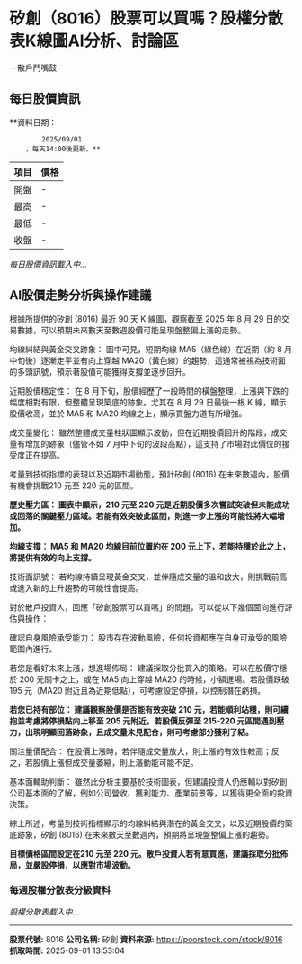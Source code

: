 # 矽創（8016）股票可以買嗎？股權分散表K線圖AI分析、討論區
－散戶鬥嘴鼓

## 每日股價資訊

**資料日期：
        
            2025/09/01
        ，每天14:00後更新。**

| 項目 | 價格 |
|------|------|
| 開盤 | - |
| 最高 | - |
| 最低 | - |
| 收盤 | - |

*每日股價資訊載入中...*

## AI股價走勢分析與操作建議

根據所提供的矽創 (8016) 最近 90 天 K 線圖，觀察截至 2025 年 8 月 29 日的交易數據，可以預期未來數天至數週股價可能呈現盤整偏上漲的走勢。

均線糾結與黃金交叉跡象： 圖中可見，短期均線 MA5（綠色線）在近期（約 8 月中旬後）逐漸走平並有向上穿越 MA20（黃色線）的趨勢，這通常被視為技術面的多頭訊號，預示著股價可能獲得支撐並逐步回升。

近期股價穩定性： 在 8 月下旬，股價經歷了一段時間的橫盤整理，上漲與下跌的幅度相對有限，但整體呈現築底的跡象。尤其在 8 月 29 日最後一根 K 線，顯示股價收高，並於 MA5 和 MA20 均線之上，顯示買盤力道有所增強。

成交量變化： 雖然整體成交量柱狀圖顯示波動，但在近期股價回升的階段，成交量有增加的跡象（儘管不如 7 月中下旬的波段高點），這支持了市場對此價位的接受度正在提高。

考量到技術指標的表現以及近期市場動態，預計矽創 (8016) 在未來數週內，股價有機會挑戰210 元至 220 元的區間。

**歷史壓力區： 圖表中顯示，210 元至 220 元是近期股價多次嘗試突破但未能成功或回落的關鍵壓力區域。若能有效突破此區間，則進一步上漲的可能性將大幅增加。**

**均線支撐： MA5 和 MA20 均線目前位置約在 200 元上下，若能持穩於此之上，將提供有效的向上支撐。**

技術面訊號： 若均線持續呈現黃金交叉，並伴隨成交量的溫和放大，則挑戰前高或進入新的上升趨勢的可能性會提高。

對於散戶投資人，回應「矽創股票可以買嗎」的問題，可以從以下幾個面向進行評估與操作：

確認自身風險承受能力： 股市存在波動風險，任何投資都應在自身可承受的風險範圍內進行。

若您是看好未來上漲，想進場佈局： 建議採取分批買入的策略。可以在股價守穩於 200 元關卡之上，或在 MA5 向上穿越 MA20 的時候，小額進場。若股價跌破 195 元（MA20 附近且為近期低點），可考慮設定停損，以控制潛在虧損。

**若您已持有部位： 建議觀察股價是否能有效突破 210 元，若能順利站穩，則可續抱並考慮將停損點向上移至 205 元附近。若股價反彈至 215-220 元區間遇到壓力，出現明顯回落跡象，且成交量未見配合，則可考慮部分獲利了結。**

關注量價配合： 在股價上漲時，若伴隨成交量放大，則上漲的有效性較高；反之，若股價上漲但成交量萎縮，則上漲動能可能不足。

基本面輔助判斷： 雖然此分析主要基於技術圖表，但建議投資人仍應輔以對矽創公司基本面的了解，例如公司營收、獲利能力、產業前景等，以獲得更全面的投資決策。

綜上所述，考量到技術指標顯示的均線糾結與潛在的黃金交叉，以及近期股價的築底跡象，矽創 (8016) 在未來數天至數週內，預期將呈現盤整偏上漲的趨勢。

**目標價格區間設定在210 元至 220 元。散戶投資人若有意買進，建議採取分批佈局，並嚴設停損，以應對市場波動。**

### 每週股權分散表分級資料

*股權分散表載入中...*

---

**股票代號:** 8016
**公司名稱:** 矽創
**資料來源:** https://poorstock.com/stock/8016
**抓取時間:** 2025-09-01 13:53:04